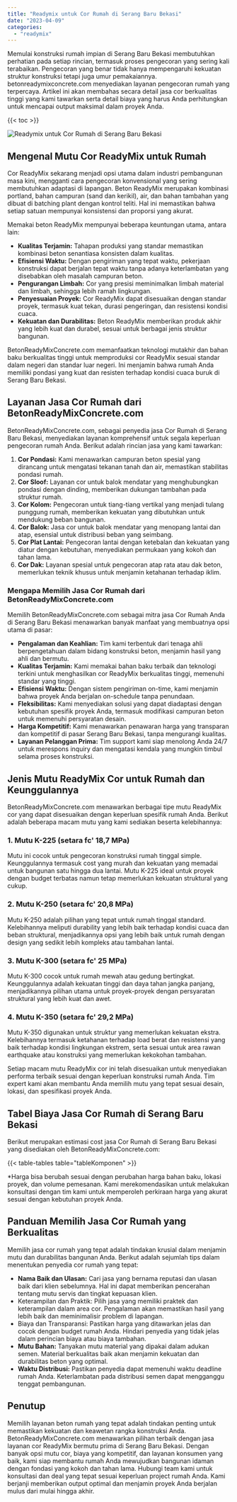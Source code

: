 ```yaml
---
title: "Readymix untuk Cor Rumah di Serang Baru Bekasi"
date: "2023-04-09"
categories: 
  - "readymix"
---
```


Memulai konstruksi rumah impian di Serang Baru Bekasi membutuhkan perhatian pada setiap rincian, termasuk proses pengecoran yang sering kali terabaikan. Pengecoran yang benar tidak hanya mempengaruhi kekuatan struktur konstruksi tetapi juga umur pemakaiannya. betonreadymixconcrete.com menyediakan layanan pengecoran rumah yang terpercaya. Artikel ini akan membahas secara detail jasa cor berkualitas tinggi yang kami tawarkan serta detail biaya yang harus Anda perhitungkan untuk mencapai output maksimal dalam proyek Anda.

{{< toc >}}

![Readymix untuk Cor Rumah di Serang Baru Bekasi](https://betoncor8.github.io/cor/harga-beton-readymix-concrete%20(7).png)

## Mengenal Mutu Cor ReadyMix untuk Rumah

Cor ReadyMix sekarang menjadi opsi utama dalam industri pembangunan masa kini, mengganti cara pengecoran konvensional yang sering membutuhkan adaptasi di lapangan. Beton ReadyMix merupakan kombinasi portland, bahan campuran (sand dan kerikil), air, dan bahan tambahan yang dibuat di batching plant dengan kontrol teliti. Hal ini memastikan bahwa setiap satuan mempunyai konsistensi dan proporsi yang akurat.

Memakai beton ReadyMix mempunyai beberapa keuntungan utama, antara lain:

- **Kualitas Terjamin:** Tahapan produksi yang standar memastikan kombinasi beton senantiasa konsisten dalam kualitas.
- **Efisiensi Waktu:** Dengan pengiriman yang tepat waktu, pekerjaan konstruksi dapat berjalan tepat waktu tanpa adanya keterlambatan yang disebabkan oleh masalah campuran beton.
- **Pengurangan Limbah:** Cor yang presisi meminimalkan limbah material dan limbah, sehingga lebih ramah lingkungan.
- **Penyesuaian Proyek:** Cor ReadyMix dapat disesuaikan dengan standar proyek, termasuk kuat tekan, durasi pengeringan, dan resistensi kondisi cuaca.
- **Kekuatan dan Durabilitas:** Beton ReadyMix memberikan produk akhir yang lebih kuat dan durabel, sesuai untuk berbagai jenis struktur bangunan.

BetonReadyMixConcrete.com memanfaatkan teknologi mutakhir dan bahan baku berkualitas tinggi untuk memproduksi cor ReadyMix sesuai standar dalam negeri dan standar luar negeri. Ini menjamin bahwa rumah Anda memiliki pondasi yang kuat dan resisten terhadap kondisi cuaca buruk di Serang Baru Bekasi.

## Layanan Jasa Cor Rumah dari BetonReadyMixConcrete.com

BetonReadyMixConcrete.com, sebagai penyedia jasa Cor Rumah di Serang Baru Bekasi, menyediakan layanan komprehensif untuk segala keperluan pengecoran rumah Anda. Berikut adalah rincian jasa yang kami tawarkan:

1. **Cor Pondasi:** Kami menawarkan campuran beton spesial yang dirancang untuk mengatasi tekanan tanah dan air, memastikan stabilitas pondasi rumah.
2. **Cor Sloof:** Layanan cor untuk balok mendatar yang menghubungkan pondasi dengan dinding, memberikan dukungan tambahan pada struktur rumah.
3. **Cor Kolom:** Pengecoran untuk tiang-tiang vertikal yang menjadi tulang punggung rumah, memberikan kekuatan yang dibutuhkan untuk mendukung beban bangunan.
4. **Cor Balok:** Jasa cor untuk balok mendatar yang menopang lantai dan atap, esensial untuk distribusi beban yang seimbang.
5. **Cor Plat Lantai:** Pengecoran lantai dengan ketebalan dan kekuatan yang diatur dengan kebutuhan, menyediakan permukaan yang kokoh dan tahan lama.
6. **Cor Dak:** Layanan spesial untuk pengecoran atap rata atau dak beton, memerlukan teknik khusus untuk menjamin ketahanan terhadap iklim.

### Mengapa Memilih Jasa Cor Rumah dari BetonReadyMixConcrete.com

Memilih BetonReadyMixConcrete.com sebagai mitra jasa Cor Rumah Anda di Serang Baru Bekasi menawarkan banyak manfaat yang membuatnya opsi utama di pasar:

- **Pengalaman dan Keahlian:** Tim kami terbentuk dari tenaga ahli berpengetahuan dalam bidang konstruksi beton, menjamin hasil yang ahli dan bermutu.
- **Kualitas Terjamin:** Kami memakai bahan baku terbaik dan teknologi terkini untuk menghasilkan cor ReadyMix berkualitas tinggi, memenuhi standar yang tinggi.
- **Efisiensi Waktu:** Dengan sistem pengiriman on-time, kami menjamin bahwa proyek Anda berjalan on-schedule tanpa penundaan.
- **Fleksibilitas:** Kami menyediakan solusi yang dapat diadaptasi dengan kebutuhan spesifik proyek Anda, termasuk modifikasi campuran beton untuk memenuhi persyaratan desain.
- **Harga Kompetitif:** Kami menawarkan penawaran harga yang transparan dan kompetitif di pasar Serang Baru Bekasi, tanpa mengurangi kualitas.
- **Layanan Pelanggan Prima:** Tim support kami siap menolong Anda 24/7 untuk merespons inquiry dan mengatasi kendala yang mungkin timbul selama proses konstruksi.

## Jenis Mutu ReadyMix Cor untuk Rumah dan Keunggulannya

BetonReadyMixConcrete.com menawarkan berbagai tipe mutu ReadyMix cor yang dapat disesuaikan dengan keperluan spesifik rumah Anda. Berikut adalah beberapa macam mutu yang kami sediakan beserta kelebihannya:

### 1\. Mutu K-225 (setara fc' 18,7 MPa)

Mutu ini cocok untuk pengecoran konstruksi rumah tinggal simple. Keunggulannya termasuk cost yang murah dan kekuatan yang memadai untuk bangunan satu hingga dua lantai. Mutu K-225 ideal untuk proyek dengan budget terbatas namun tetap memerlukan kekuatan struktural yang cukup.

### 2\. Mutu K-250 (setara fc' 20,8 MPa)

Mutu K-250 adalah pilihan yang tepat untuk rumah tinggal standard. Kelebihannya meliputi durability yang lebih baik terhadap kondisi cuaca dan beban struktural, menjadikannya opsi yang lebih baik untuk rumah dengan design yang sedikit lebih kompleks atau tambahan lantai.

### 3\. Mutu K-300 (setara fc' 25 MPa)

Mutu K-300 cocok untuk rumah mewah atau gedung bertingkat. Keunggulannya adalah kekuatan tinggi dan daya tahan jangka panjang, menjadikannya pilihan utama untuk proyek-proyek dengan persyaratan struktural yang lebih kuat dan awet.

### 4\. Mutu K-350 (setara fc' 29,2 MPa)

Mutu K-350 digunakan untuk struktur yang memerlukan kekuatan ekstra. Kelebihannya termasuk ketahanan terhadap load berat dan resistensi yang baik terhadap kondisi lingkungan ekstrem, serta sesuai untuk area rawan earthquake atau konstruksi yang memerlukan kekokohan tambahan.

Setiap macam mutu ReadyMix cor ini telah disesuaikan untuk menyediakan performa terbaik sesuai dengan keperluan konstruksi rumah Anda. Tim expert kami akan membantu Anda memilih mutu yang tepat sesuai desain, lokasi, dan spesifikasi proyek Anda.

## Tabel Biaya Jasa Cor Rumah di Serang Baru Bekasi

Berikut merupakan estimasi cost jasa Cor Rumah di Serang Baru Bekasi yang disediakan oleh BetonReadyMixConcrete.com:

{{< table-tables table="tableKomponen" >}}

\*Harga bisa berubah sesuai dengan perubahan harga bahan baku, lokasi proyek, dan volume pemesanan. Kami merekomendasikan untuk melakukan konsultasi dengan tim kami untuk memperoleh perkiraan harga yang akurat sesuai dengan kebutuhan proyek Anda.

## Panduan Memilih Jasa Cor Rumah yang Berkualitas

Memilih jasa cor rumah yang tepat adalah tindakan krusial dalam menjamin mutu dan durabilitas bangunan Anda. Berikut adalah sejumlah tips dalam menentukan penyedia cor rumah yang tepat:

- **Nama Baik dan Ulasan:** Cari jasa yang bernama reputasi dan ulasan baik dari klien sebelumnya. Hal ini dapat memberikan pencerahan tentang mutu servis dan tingkat kepuasan klien.
- Keterampilan dan Praktik: Pilih jasa yang memiliki praktek dan keterampilan dalam area cor. Pengalaman akan memastikan hasil yang lebih baik dan meminimalisir problem di lapangan.
- Biaya dan Transparansi: Pastikan harga yang ditawarkan jelas dan cocok dengan budget rumah Anda. Hindari penyedia yang tidak jelas dalam perincian biaya atau biaya tambahan.
- **Mutu Bahan:** Tanyakan mutu material yang dipakai dalam adukan semen. Material berkualitas baik akan menjamin kekuatan dan durabilitas beton yang optimal.
- **Waktu Distribusi:** Pastikan penyedia dapat memenuhi waktu deadline rumah Anda. Keterlambatan pada distribusi semen dapat mengganggu tenggat pembangunan.

## Penutup

Memilih layanan beton rumah yang tepat adalah tindakan penting untuk memastikan kekuatan dan keawetan rangka konstruksi Anda. BetonReadyMixConcrete.com menawarkan pilihan terbaik dengan jasa layanan cor ReadyMix bermutu prima di Serang Baru Bekasi. Dengan banyak opsi mutu cor, biaya yang kompetitif, dan layanan konsumen yang baik, kami siap membantu rumah Anda mewujudkan bangunan idaman dengan fondasi yang kokoh dan tahan lama. Hubungi team kami untuk konsultasi dan deal yang tepat sesuai keperluan project rumah Anda. Kami berjanji memberikan output optimal dan menjamin proyek Anda berjalan mulus dari mulai hingga akhir.

